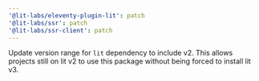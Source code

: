 ```yaml
---
'@lit-labs/eleventy-plugin-lit': patch
'@lit-labs/ssr': patch
'@lit-labs/ssr-client': patch
---
```


Update version range for `lit` dependency to include v2. This allows projects still on lit v2 to use this package without being forced to install lit v3.
